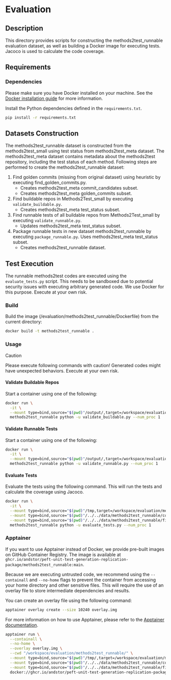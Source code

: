 
# Evaluation

## Description
This directory provides scripts for constructing the methods2test_runnable evaluation dataset, as well as building a Docker image for executing tests. Jacoco is used to calculate the code coverage.


## Requirements

### Dependencies
Please make sure you have Docker installed on your machine. See the [Docker installation guide](https://docs.docker.com/get-docker/) for more information.

Install the Python dependencies defined in the `requirements.txt`.
```bash
pip install -r requirements.txt
```


## Datasets Construction
The methods2test_runnable dataset is constructed from the methods2test_small using test status from methods2test_meta dataset. The methods2test_meta dataset contains metadata about the methods2test repository, including the test status of each method. Following steps are performed to create the methods2test_runnable dataset:

1. Find golden commits (missing from original dataset) using heuristic by executing find_golden_commits.py.
   - Creates methods2test_meta commit_candidates subset.
   - Creates methods2test_meta golden_commits subset.
2. Find buildable repos in Methods2Test_small by executing `validate_buildable.py`.
   - Creates methods2test_meta test_status subset.
3. Find runnable tests of all buildable repos from Methods2Test_small by executing `validate_runnable.py`.
   - Updates methods2test_meta test_status subset.
4. Package runnable tests in new dataset methods2test_runnable by executing `package_runnable.py`. Uses methods2test_meta test_status subset.
   - Creates methods2test_runnable dataset.



## Test Execution
The runnable methods2test codes are executed using the `evaluate_tests.py` script. This needs to be sandboxed due to potential security issues with executing arbitrary generated code. We use Docker for this purpose. Execute at your own risk.

### Build
Build the image (/evaluation/methods2test_runnable/Dockerfile) from the current directory:

```bash
docker build -t methods2test_runnable .
```

### Usage

> [!CAUTION]
> Please execute following commands with caution! Generated codes might have unexpected behaviors. Execute at your own risk.

#### Validate Buildable Repos

Start a container using one of the following:

```bash
docker run \
  -it \
  --mount type=bind,source="$(pwd)"/output/,target=/workspace/evaluation/methods2test_runnable/output \
  methods2test_runnable python -u validate_buildable.py --num_proc 1
```

#### Validate Runnable Tests

Start a container using one of the following:

```bash
docker run \
  -it \
  --mount type=bind,source="$(pwd)"/output/,target=/workspace/evaluation/methods2test_runnable/output \
  methods2test_runnable python -u validate_runnable.py --num_proc 1
```


#### Evaluate Tests

Evaluate the tests using the following command. This will run the tests and calculate the coverage using Jacoco.

```bash
docker run \
  -it \
  --mount type=bind,source="$(pwd)"/tmp,target=/workspace/evaluation/methods2test_runnable/tmp \
  --mount type=bind,source="$(pwd)"/../../data/methods2test_runnable/coverage/,target=/workspace/data/methods2test_runnable/coverage \
  --mount type=bind,source="$(pwd)"/../../data/methods2test_runnable/fixed/,target=/workspace/data/methods2test_runnable/fixed,readonly \
  methods2test_runnable python -u evaluate_tests.py --num_proc 1
```


### Apptainer
If you want to use Apptainer instead of Docker, we provide pre-built images on GitHub Container Registry. The image is available at `ghcr.io/andstor/peft-unit-test-generation-replication-package/methods2test_runnable:main`.

Because we are executing untrusted code, we recommend using the `--containall` and `--no-home` flags to prevent the container from accessing your home directory and other sensitive files. This will require the use of an overlay file to store intermediate dependencies and results.

You can create an overlay file using the following command:

```bash
apptainer overlay create --size 10240 overlay.img
```

For more information on how to use Apptainer, please refer to the [Apptainer documentation](https://apptainer.org/docs/user/latest/).


```bash
apptainer run \
  --containall \
  --no-home \
  --overlay overlay.img \
  --cwd "/workspace/evaluation/methods2test_runnable/" \
  --mount type=bind,source="$(pwd)"/tmp/,target=/workspace/evaluation/methods2test_runnable/tmp \
  --mount type=bind,source="$(pwd)"/../../data/methods2test_runnable/coverage/,target=/workspace/data/methods2test_runnable/coverage \
  --mount type=bind,source="$(pwd)"/../../data/methods2test_runnable/fixed/,target=/workspace/data/methods2test_runnable/fixed,readonly \
  docker://ghcr.io/andstor/peft-unit-test-generation-replication-package/methods2test_runnable:main python -u evaluate_tests.py --num_proc 20
```
